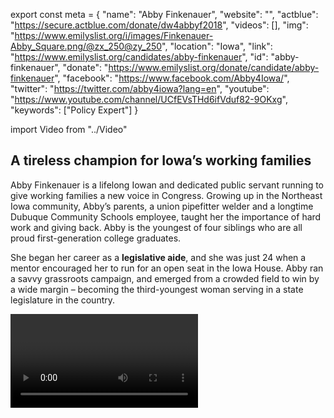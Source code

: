 export const meta = {
  "name": "Abby Finkenauer",
  "website": "",
  "actblue": "https://secure.actblue.com/donate/dw4abbyf2018",
  "videos": [],
  "img": "https://www.emilyslist.org/i/images/Finkenauer-Abby_Square.png/@zx_250@zy_250",
  "location": "Iowa",
  "link": "https://www.emilyslist.org/candidates/abby-finkenauer",
  "id": "abby-finkenauer",
  "donate": "https://www.emilyslist.org/donate/candidate/abby-finkenauer",
  "facebook": "https://www.facebook.com/Abby4Iowa/",
  "twitter": "https://twitter.com/abby4iowa?lang=en",
  "youtube": "https://www.youtube.com/channel/UCfEVsTHd6ifVduf82-9OKxg",
  "keywords": ["Policy Expert"]
}

import Video from "../Video"

## A tireless champion for Iowa’s working families

Abby Finkenauer is a lifelong Iowan and dedicated public servant running to give working families a new voice in Congress. Growing up in the Northeast Iowa community, Abby’s parents, a union pipefitter welder and a longtime Dubuque Community Schools employee, taught her the importance of hard work and giving back. Abby is the youngest of four siblings who are all proud first-generation college graduates.

She began her career as a **legislative aide**, and she was just 24 when a mentor encouraged her to run for an open seat in the Iowa House. Abby ran a savvy grassroots campaign, and emerged from a crowded field to win by a wide margin – becoming the third-youngest woman serving in a state legislature in the country.

<Video id="e23Sm3ip6ns" />

She quickly established a reputation as a fighter for working families, and previously served as the Iowa director for **Make It Work**, a nonprofit that advocates for paid family leave and affordable child care. When elected to Congress, Abby will continue her life’s work of fighting to give Iowa’s working families a fair shot.


## A powerful advocate for increasing economic opportunity for all Iowans

Abby is a forward-looking leader focused on increasing economic opportunity for all Iowans. “We can fight for better wages, better education, but also equality and inclusiveness,” she has said. “There’s room for everyone and I’m not going to forget that, and our Democratic Party can once again be a place of hope and champions for all families who deserve a fair shot.” As a product of Iowa’s public schools and a millennial still working to pay off student loans, Abby is a strong advocate for expanding educational opportunity for all Iowa students — and an outspoken critic of Iowa Republicans’ underfunding of public schools. With roots in a blue collar labor family, she is a fierce defender of Iowa workers’ rights. Abby is committed to commonsense policies that give women a fair shot: “I'm not going to ever apologize for fighting for equal pay, affordable child care or paid family leave,” she has said. A pro-choice champion, Abby has spoken out against the GOP’s dangerous priorities throughout her time in the Iowa legislature. “As long as my Republican colleagues continue to focus on going after women and their families, I will continue to fight back,” she has said.

## A swing district with a vulnerable incumbent

Abby is running in Iowa's 1st Congressional District, and this seat is a must-win for Democrats as we fight to take back the House in 2018. Vulnerable incumbent Congressman Rod Blum has been putting special interests ahead of the Iowans he was elected to serve and advancing the extreme Republican agenda at their expense. A member of the extreme Freedom Caucus, Blum voted for the GOP’s bill that would take away health insurance from 23 million Americans, and would hurt thousands of hardworking Iowans. President Trump narrowly won this district in 2016, but approval rating has plummeted there since he took office — and his ally Blum is now faced with defending their shared record of failure in the midterm election. The contrast between out-of-touch Blum and Abby could not be clearer. “I know this district,” she has said. “These are my friends and family. My friends and family aren’t Washington lobbyists. There’s a big difference.” Abby has what it takes to hold Blum accountable to Iowa’s working families and to flip this seat. The Hawkeye State has never before elected a Democratic woman to Congress, and she’s poised to make history as the first. Let’s show this champion for women and families our full support and give hardworking Iowans a new voice in Washington.
